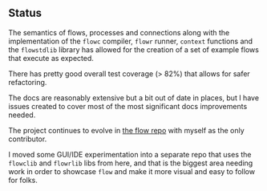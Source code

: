 ## Status
The semantics of flows, processes and connections along with the implementation of the `flowc` compiler, `flowr` 
runner, `context` functions and the `flowstdlib` library has allowed for the 
creation of a set of example flows that execute as expected.

There has pretty good overall test coverage (> 82%) that allows for safer refactoring.

The docs are reasonably extensive but a bit out of date in places, but I have issues created to cover most of the most
significant docs improvements needed.

The project continues to evolve in [the flow repo](https://github.com/andrewdavidmackenzie) with myself as the 
only contributor.

I moved some GUI/IDE experimentation into a separate repo that uses the `flowclib`  and `flowrlib` libs from here,
and that is the biggest area needing work in order to showcase `flow` and make it more visual and easy to follow
for folks.